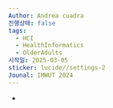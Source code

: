 ```yaml
---
Author: Andrea cuadra
진행상태: false
tags:
  - HCI
  - HealthInformatics
  - OlderAdults
시작일: 2025-03-05
sticker: lucide//settings-2
Jounal: IMWUT 2024
---
```

- 